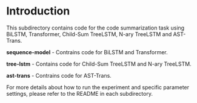 # Introduction
This subdirectory contains code for the code summarization task using BiLSTM, Transformer, Child-Sum TreeLSTM, N-ary TreeLSTM and AST-Trans.

**sequence-model** - Contrains code for BiLSTM and Transformer.

**tree-lstm** - Contains code for Child-Sum TreeLSTM and N-ary TreeLSTM.

**ast-trans** - Contrains code for AST-Trans.

For more details about how to run the experiment and specific parameter settings, please refer to the README in each subdirectory.
